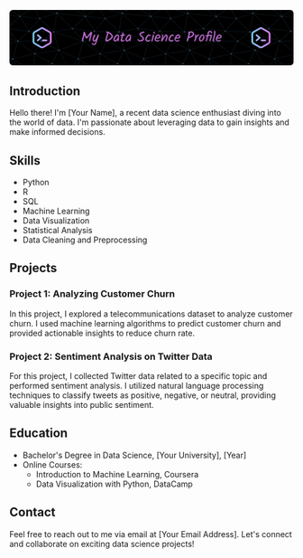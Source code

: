 ![MasterHead](banner.png)

## Introduction
Hello there! I'm [Your Name], a recent data science enthusiast diving into the world of data. I'm passionate about leveraging data to gain insights and make informed decisions.

## Skills
- Python
- R
- SQL
- Machine Learning
- Data Visualization
- Statistical Analysis
- Data Cleaning and Preprocessing

## Projects
### Project 1: Analyzing Customer Churn
In this project, I explored a telecommunications dataset to analyze customer churn. I used machine learning algorithms to predict customer churn and provided actionable insights to reduce churn rate.

### Project 2: Sentiment Analysis on Twitter Data
For this project, I collected Twitter data related to a specific topic and performed sentiment analysis. I utilized natural language processing techniques to classify tweets as positive, negative, or neutral, providing valuable insights into public sentiment.

## Education
- Bachelor's Degree in Data Science, [Your University], [Year]
- Online Courses:
    - Introduction to Machine Learning, Coursera
    - Data Visualization with Python, DataCamp

## Contact
Feel free to reach out to me via email at [Your Email Address]. Let's connect and collaborate on exciting data science projects!

